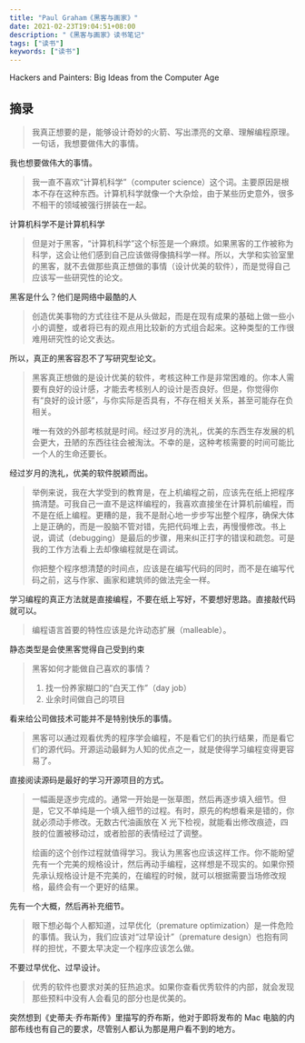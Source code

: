 ```yaml
---
title: "Paul Graham《黑客与画家》"
date: 2021-02-23T19:04:51+08:00
description: "《黑客与画家》读书笔记"
tags: ["读书"]
keywords: ["读书"]
---
```


Hackers and Painters: Big Ideas from the Computer Age

## 摘录

> 我真正想要的是，能够设计奇妙的火箭、写出漂亮的文章、理解编程原理。一句话，我想要做伟大的事情。

我也想要做伟大的事情。

> 我一直不喜欢“计算机科学”（computer science）这个词。主要原因是根本不存在这种东西。计算机科学就像一个大杂烩，由于某些历史意外，很多不相干的领域被强行拼装在一起。

计算机科学不是计算机科学

> 但是对于黑客，“计算机科学”这个标签是一个麻烦。如果黑客的工作被称为科学，这会让他们感到自己应该做得像搞科学一样。所以，大学和实验室里的黑客，就不去做那些真正想做的事情（设计优美的软件），而是觉得自己应该写一些研究性的论文。

黑客是什么？他们是网络中最酷的人

> 创造优美事物的方式往往不是从头做起，而是在现有成果的基础上做一些小小的调整，或者将已有的观点用比较新的方式组合起来。这种类型的工作很难用研究性的论文表达。

所以，真正的黑客容忍不了写研究型论文。

> 黑客真正想做的是设计优美的软件，考核这种工作是非常困难的。你本人需要有良好的设计感，才能去考核别人的设计是否良好。但是，你觉得你有“良好的设计感”，与你实际是否具有，不存在相关关系，甚至可能存在负相关。
>
> 唯一有效的外部考核就是时间。经过岁月的洗礼，优美的东西生存发展的机会更大，丑陋的东西往往会被淘汰。不幸的是，这种考核需要的时间可能比一个人的生命还要长。

经过岁月的洗礼，优美的软件脱颖而出。

> 举例来说，我在大学受到的教育是，在上机编程之前，应该先在纸上把程序搞清楚。可我自己一直不是这样编程的，我喜欢直接坐在计算机前编程，而不是在纸上编程。更糟的是，我不是耐心地一步步写出整个程序，确保大体上是正确的，而是一股脑不管对错，先把代码堆上去，再慢慢修改。书上说，调试（debugging）是最后的步骤，用来纠正打字的错误和疏忽。可是我的工作方法看上去却像编程就是在调试。
>
> 你把整个程序想清楚的时间点，应该是在编写代码的同时，而不是在编写代码之前，这与作家、画家和建筑师的做法完全一样。

学习编程的真正方法就是直接编程，不要在纸上写好，不要想好思路。直接敲代码就可以。

> 编程语言首要的特性应该是允许动态扩展（malleable）。

静态类型是会使黑客觉得自己受到约束

> 黑客如何才能做自己喜欢的事情？
>
> 1. 找一份养家糊口的“白天工作”（day job）
> 2. 业余时间做自己的项目

看来给公司做技术可能并不是特别快乐的事情。

> 黑客可以通过观看优秀的程序学会编程，不是看它们的执行结果，而是看它们的源代码。开源运动最鲜为人知的优点之一，就是使得学习编程变得更容易了。

直接阅读源码是最好的学习开源项目的方式。

> 一幅画是逐步完成的。通常一开始是一张草图，然后再逐步填入细节。但是，它又不单纯是一个填入细节的过程。有时，原先的构想看来是错的，你就必须动手修改。无数古代油画放在 X 光下检视，就能看出修改痕迹，四肢的位置被移动过，或者脸部的表情经过了调整。
>
> 绘画的这个创作过程就值得学习。我认为黑客也应该这样工作。你不能盼望先有一个完美的规格设计，然后再动手编程，这样想是不现实的。如果你预先承认规格设计是不完美的，在编程的时候，就可以根据需要当场修改规格，最终会有一个更好的结果。

先有一个大概，然后再补充细节。

> 眼下想必每个人都知道，过早优化（premature optimization）是一件危险的事情。我认为，我们应该对“过早设计”（premature design）也抱有同样的担忧，不要太早决定一个程序应该怎么做。

不要过早优化、过早设计。

> 优秀的软件也要求对美的狂热追求。如果你查看优秀软件的内部，就会发现那些预料中没有人会看见的部分也是优美的。

突然想到《史蒂夫·乔布斯传》里描写的乔布斯，他对于即将发布的 Mac 电脑的内部布线也有自己的要求，尽管别人都认为那是用户看不到的地方。
